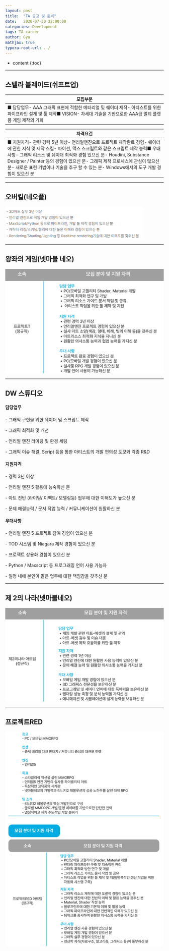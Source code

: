 ```yaml
---
layout: post
title:  "TA 공고 및 준비"
date:   2020-07-30 22:00:00
categories: Development
tags: TA career
author: Gyu
mathjax: true
typora-root-url: ../
---
```


* content
{:toc}

---
## 스텔라 블레이드(쉬프트업)

| 모집부분                                                     |
| ------------------------------------------------------------ |
| ■ 담당업무- AAA 그래픽 표현에 적합한 메터리얼 및 쉐이더 제작- 아티스트를 위한 파이프라인 설계 및 툴 제작■ VISION- 차세대 기술을 기반으로한 AAA급 멀티 플렛폼 게임 제작의 기회 |

| 자격요건                                                     |
| ------------------------------------------------------------ |
| ■ 지원자격- 관련 경력 5년 이상- 언리얼엔진으로 프로젝트 제작완료 경험- 쉐이더에 관한 지식 및 제작 스킬- 파이선, 맥스 스크립트와 같은 스크립트 제작 능력■ 우대사항- 그래픽 리소스 및 쉐이더 최적화 경험 있으신 분- Houdini, Substance Designer / Painter 등의 경험이 있으신 분- 그래픽 제작 프로세스에 관심이 많으신 분- 새로운 표현 기법이나 기술을 추구 할 수 있는 분- Windows에서의 도구 개발 경험이 있으신 분 |

---

## 오버킬(네오플)

![image-20240608193106775](/assets/images/2022-07-30-TA-recruit/image-20240608193106775.png)

---

## 왕좌의 게임(넷마블 네오)

![image-20240608193246368](/assets/images/2022-07-30-TA-recruit/image-20240608193246368.png)

---

## DW 스튜디오

#### **담당업무**

\- 그래픽 구현을 위한 쉐이더 및 스크립트 제작

\- 그래픽 최적화 및 개선

\- 언리얼 엔진 라이팅 및 환경 세팅

\- 그래픽 이슈 해결, Script 등을 통한 아티스트의 개발 편의성 도모와 각종 R&D

#### **지원자격**

\- 경력 3년 이상

\- 언리얼 엔진 5 활용에 능숙하신 분

\- 아트 전반 (라이팅/ 이펙트/ 모델링등) 업무에 대한 이해도가 높으신 분

\- 문제 해결능력 / 문서 작업 능력 / 커뮤니케이션이 원활하신 분

#### **우대사항**

\- 언리얼 엔진 5 프로젝트 참여 경험이 있으신 분

\- TOD 시스템 및 Niagara 제작 경험이 있으신 분

\- 프로젝트 상용화 경험이 있으신 분

\- Python / Maxscript 등 프로그래밍 언어 사용 가능자

\- 일정 내에 본인이 맡은 업무에 대한 책임감을 갖추신 분

---

## 제 2의 나라(넷마블네오)

![image-20240608193603067](/assets/images/2022-07-30-TA-recruit/image-20240608193603067.png)

---

## 프로젝트RED

![image-20240608193641693](/assets/images/2022-07-30-TA-recruit/image-20240608193641693.png)
